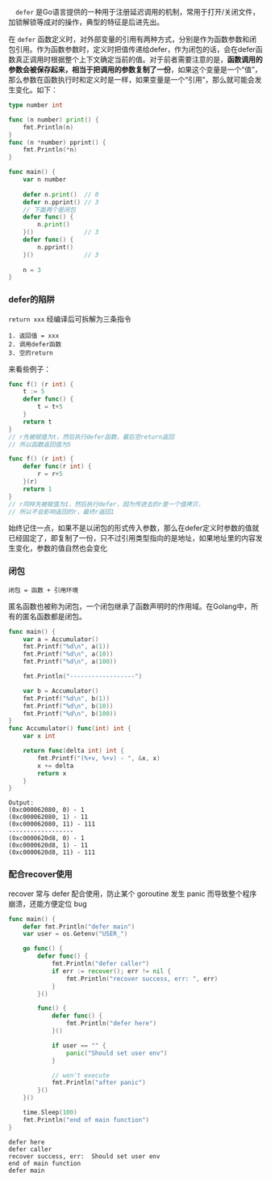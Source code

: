`  defer` 是Go语言提供的一种用于注册延迟调用的机制，常用于打开/关闭文件，加锁解锁等成对的操作，典型的特征是后进先出。

在 `defer` 函数定义时，对外部变量的引用有两种方式，分别是作为函数参数和闭包引用。作为函数参数时，定义时把值传递给defer，作为闭包的话，会在defer函数真正调用时根据整个上下文确定当前的值。对于前者需要注意的是，**函数调用的参数会被保存起来，相当于把调用的参数复制了一份**，如果这个变量是一个“值”，那么参数在函数执行时和定义时是一样，如果变量是一个“引用”，那么就可能会发生变化。如下：

```go
type number int

func (n number) print() {
    fmt.Println(n)
}
func (n *number) pprint() {
    fmt.Println(*n)
}

func main() {
    var n number
    
    defer n.print()  // 0
    defer n.pprint() // 3
    // 下面两个是闭包
    defer func() {
        n.print()
    }()              // 3
    defer func() {
        n.pprint()
    }()              // 3
    
    n = 3
}

```



### defer的陷阱

```return xxx``` 经编译后可拆解为三条指令

```
1. 返回值 = xxx
2. 调用defer函数
3. 空的return
```

来看些例子：

```go
func f() (r int) {
    t := 5
    defer func() {
        t = t+5
    }
    return t
}
// r先被赋值为t，然后执行defer函数，最后空return返回
// 所以函数返回值为5

func f() (r int) {
    defer func(r int) {
        r = r+5
    }(r)
    return 1
}
// r同样先被赋值为1，然后执行defer，因为传进去的r是一个值拷贝，
// 所以不会影响返回的r，最终r返回1
```

始终记住一点，如果不是以闭包的形式传入参数，那么在defer定义时参数的值就已经固定了，即复制了一份，只不过引用类型指向的是地址，如果地址里的内容发生变化，参数的值自然也会变化



### 闭包

`闭包 = 函数 + 引用环境`

匿名函数也被称为闭包，一个闭包继承了函数声明时的作用域。在Golang中，所有的匿名函数都是闭包。

```go
func main() {
	var a = Accumulator()
	fmt.Printf("%d\n", a(1))
	fmt.Printf("%d\n", a(10))
	fmt.Printf("%d\n", a(100))

	fmt.Println("------------------")

	var b = Accumulator()
	fmt.Printf("%d\n", b(1))
	fmt.Printf("%d\n", b(10))
	fmt.Printf("%d\n", b(100))
}
func Accumulator() func(int) int {
	var x int

	return func(delta int) int {
		fmt.Printf("(%+v, %+v) - ", &x, x)
		x += delta
		return x
	}
}
```

```
Output:
(0xc000062080, 0) - 1
(0xc000062080, 1) - 11
(0xc000062080, 11) - 111
------------------
(0xc0000620d8, 0) - 1
(0xc0000620d8, 1) - 11
(0xc0000620d8, 11) - 111
```



### 配合recover使用

recover 常与 defer 配合使用，防止某个 goroutine 发生 panic 而导致整个程序崩溃，还能方便定位 bug

```go
func main() {
	defer fmt.Println("defer main")
	var user = os.Getenv("USER_")

	go func() {
		defer func() {
			fmt.Println("defer caller")
			if err := recover(); err != nil {
				fmt.Println("recover success, err: ", err)
			}
		}()

		func() {
			defer func() {
				fmt.Println("defer here")
			}()

			if user == "" {
				panic("Should set user env")
			}

			// won't execute
			fmt.Println("after panic")
		}()
	}()

	time.Sleep(100)
	fmt.Println("end of main function")
}
```

```
defer here
defer caller
recover success, err:  Should set user env
end of main function
defer main
```

